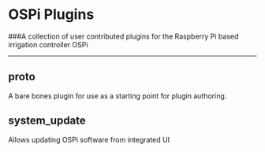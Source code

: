 OSPi Plugins
============
###A collection of user contributed plugins for the Raspberry Pi based irrigation controller OSPi

- - -

proto
---------
A bare bones plugin for use as a starting point for plugin authoring.

system_update
----------
Allows updating OSPi software from integrated UI




